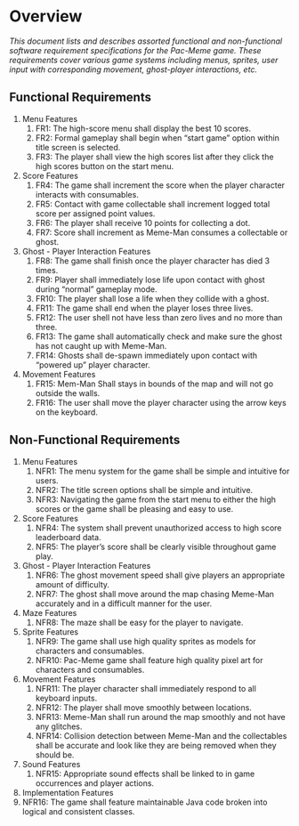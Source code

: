 # Overview

*This document lists and describes assorted functional and non-functional software requirement specifications for the Pac-Meme game.  These requirements cover various game systems including menus, sprites, user input with corresponding movement, ghost-player interactions, etc.*    

## Functional Requirements

1. Menu Features
	1. FR1:  The high-score menu shall display the best 10 scores.
	1. FR2: Formal gameplay shall begin when “start game” option within title screen is selected.
	1. FR3: The player shall view the high scores list after they click the high scores button on the start menu.
1. Score Features
	1. FR4:  The game shall increment the score when the player character interacts with consumables.
	1. FR5: Contact with game collectable shall increment logged total score per assigned point values.
	1. FR6: The player shall receive 10 points for collecting a dot.
	1. FR7: Score shall increment as Meme-Man consumes a collectable or ghost. 
1.  Ghost - Player Interaction Features
	1. FR8:  The game shall finish once the player character has died 3 times.
	1. FR9: Player shall immediately lose life upon contact with ghost during “normal” gameplay mode.
	1. FR10: The player shall lose a life when they collide with a ghost.
	1. FR11: The game shall end when the player loses three lives.
	1. FR12: The user shell not have less than zero lives and no more than three. 
	1. FR13: The game shall automatically check and make sure the ghost has not caught up with Meme-Man.
	1. FR14: Ghosts shall de-spawn immediately upon contact with “powered up” player character.
1. Movement Features
	1. FR15: Mem-Man Shall stays in bounds of the map and will not go outside the walls.
	1. FR16:  The user shall move the player character using the arrow keys on the keyboard.

## Non-Functional Requirements

1. Menu Features
	1. NFR1:  The menu system for the game shall be simple and intuitive for users.
	1. NFR2: The title screen options shall be simple and intuitive.
	1. NFR3: Navigating the game from the start menu to either the high scores or the game shall be pleasing and easy to use. 
1. Score Features
	1. NFR4:  The system shall prevent unauthorized access to high score leaderboard data.
	1. NFR5: The player’s score shall be clearly visible throughout game play.
1. Ghost - Player Interaction Features
	1. NFR6:  The ghost movement speed shall give players an appropriate amount of difficulty.
	1. NFR7: The ghost shall move around the map chasing Meme-Man accurately and in a difficult manner for the user.
1. Maze Features
	1. NFR8:  The maze shall be easy for the player to navigate.
1. Sprite Features
	1. NFR9:  The game shall use high quality sprites as models for characters and consumables.
	1. NFR10: Pac-Meme game shall feature high quality pixel art for characters and consumables.
1. Movement Features
	1. NFR11: The player character shall immediately respond to all keyboard inputs.
	1. NFR12: The player shall move smoothly between locations.
	1. NFR13: Meme-Man shall run around the map smoothly and not have any glitches. 
	1. NFR14: Collision detection between Meme-Man and the collectables shall be accurate and look like they are being removed when they should be.
1. Sound Features
	1. NFR15: Appropriate sound effects shall be linked to in game occurrences and player actions.
1. Implementation Features
1. NFR16: The game shall feature maintainable Java code broken into logical and consistent classes.